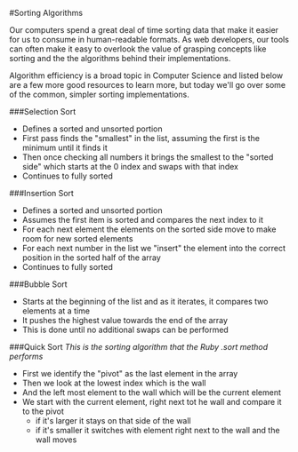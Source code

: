 #Sorting Algorithms

Our computers spend a great deal of time sorting data that make it easier for us to consume in human-readable formats. As web developers, our tools can often make it easy to overlook the value of grasping concepts like sorting and the the algorithms behind their implementations.

Algorithm efficiency is a broad topic in Computer Science and listed below are a few more good resources to learn more, but today we'll go over some of the common, simpler sorting implementations.

###Selection Sort

- Defines a sorted and unsorted portion
- First pass finds the "smallest" in the list, assuming the first is the minimum until it finds it
- Then once checking all numbers it brings the smallest to the "sorted side" which starts at the 0 index and swaps with that index
- Continues to fully sorted

###Insertion Sort

- Defines a sorted and unsorted portion
- Assumes the first item is sorted and compares the next index to it
- For each next element the elements on the sorted side move to make room for new sorted elements
- For each next number in the list we "insert" the element into the correct position in the sorted half of the array
- Continues to fully sorted

###Bubble Sort

- Starts at the beginning of the list and as it iterates, it compares two elements at a time
- It pushes the highest value towards the end of the array
- This is done until no additional swaps can be performed

###Quick Sort
*This is the sorting algorithm that the Ruby .sort method performs*

- First we identify the "pivot" as the last element in the array
- Then we look at the lowest index which is the wall
- And the left most element to the wall which will be the current element
- We start with the current element, right next tot he wall and compare it to the pivot
  - if it's larger it stays on that side of the wall
  - if it's smaller it switches with element right next to the wall and the wall moves
